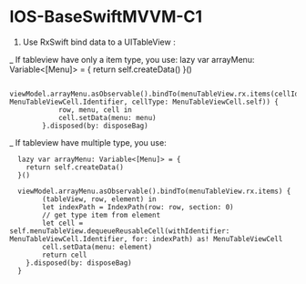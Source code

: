 # IOS-BaseSwiftMVVM-C1

1)  Use RxSwift bind data to a UITableView : 

_ If tableview have only a item type, you use:
      lazy var arrayMenu: Variable<[Menu]> = {
        return self.createData()
      }()
      
      viewModel.arrayMenu.asObservable().bindTo(menuTableView.rx.items(cellIdentifier: MenuTableViewCell.Identifier, cellType: MenuTableViewCell.self)) {
                row, menu, cell in
                cell.setData(menu: menu)
            }.disposed(by: disposeBag)
            
_ If tableview have multiple type, you use:
  
      lazy var arrayMenu: Variable<[Menu]> = {
        return self.createData()
      }()

      viewModel.arrayMenu.asObservable().bindTo(menuTableView.rx.items) {
            (tableView, row, element) in
            let indexPath = IndexPath(row: row, section: 0)
            // get type item from element
            let cell = self.menuTableView.dequeueReusableCell(withIdentifier: MenuTableViewCell.Identifier, for: indexPath) as! MenuTableViewCell
            cell.setData(menu: element)
            return cell
        }.disposed(by: disposeBag)
      }
